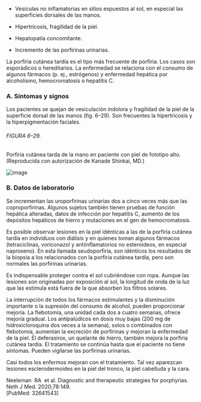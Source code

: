 -   Vesículas no inflamatorias en sitios expuestos al sol, en especial las superficies dorsales de las manos.
    
-   Hipertricosis, fragilidad de la piel.
    
-   Hepatopatía concomitante.
    
-   Incremento de las porfirinas urinarias.
    

La porfiria cutánea tardía es el tipo más frecuente de porfiria. Los casos son esporádicos o hereditarios. La enfermedad se relaciona con el consumo de algunos fármacos (p. ej., estrógenos) y enfermedad hepática por alcoholismo, hemocromatosis o hepatitis C.

### A. Síntomas y signos

Los pacientes se quejan de vesiculación indolora y fragilidad de la piel de la superficie dorsal de las manos (fig. 6–29). Son frecuentes la hipertricosis y la hiperpigmentación faciales.

###### FIGURA 6–29.

Porfiria cutánea tarda de la mano en paciente con piel de fototipo alto. (Reproducida con autorización de Kanade Shinkai, MD.)

![image](https://mgh.silverchair-cdn.com/mgh/content_public/book/3323/amed.cmdt23_ch6_f029-1_1682436394.45926.png?Expires=1693243019&Signature=qF-FfiKEB5zjUF8q66sXHC7qseYlFauv1VPiF2qsmruZ1SL3FdOm8XnLKXHL4q55qXMikfkZlhs2WVj7GCh3XwN0u~QydJPLm8TiU9UsOC6xpy~l8eRS8sb4qWj1Jx9vWAAtsG6-5GvwB~LqgTaH8Yh9qmi9fXXM5LWn3bcMVPOBvrjI7h3gFvSu10Fatg26cSMDRP9sUxsiMZZM1U~DJSLX~CKhzkTDKjW0TNoesxWj0~tDxni7JSfCrJnEraDLnxWi-raODwRn~0gXva7GkMmxE3LuSP1JvqHC0hRWTvkMRBbnQKQpdAsOJe1XWMxcOCaNnhrhFmT7T3M5ChP36A__&Key-Pair-Id=APKAIE5G5CRDK6RD3PGA)

### B. Datos de laboratorio

Se incrementan las uroporfirinas urinarias dos a cinco veces más que las coproporfirinas. Algunos sujetos también tienen pruebas de función hepática alteradas, datos de infección por hepatitis C, aumento de los depósitos hepáticos de hierro y mutaciones en el gen de hemocromatosis.

Es posible observar lesiones en la piel idénticas a las de la porfiria cutánea tardía en individuos con diálisis y en quienes toman algunos fármacos (tetraciclinas, voriconazol y antiinflamatorios no esteroideos, en especial naproxeno). En esta llamada seudoporfiria, son idénticos los resultados de la biopsia a los relacionados con la porfiria cutánea tardía, pero son normales las porfirinas urinarias.

Es indispensable proteger contra el sol cubriéndose con ropa. Aunque las lesiones son originadas por exposición al sol, la longitud de onda de la luz que las estimula está fuera de la que absorben los filtros solares.

La interrupción de todos los fármacos estimulantes y la disminución importante o la supresión del consumo de alcohol, pueden proporcionar mejoría. La flebotomía, una unidad cada dos a cuatro semanas, ofrece mejoría gradual. Los antipalúdicos en dosis muy bajas (200 mg de hidroxicloroquina dos veces a la semana), solos o combinados con flebotomía, aumentan la excreción de porfirinas y mejoran la enfermedad de la piel. El deferasirox, un quelante de hierro, también mejora la porfiria cutánea tardía. El tratamiento se continúa hasta que el paciente no tiene síntomas. Pueden vigilarse las porfirinas urinarias.

Casi todos los enfermos mejoran con el tratamiento. Tal vez aparezcan lesiones esclerodermoides en la piel del tronco, la piel cabelluda y la cara.

Neeleman  RA  et al. Diagnostic and therapeutic strategies for porphyrias. Neth J Med. 2020;78:149.  
[PubMed: 32641543]